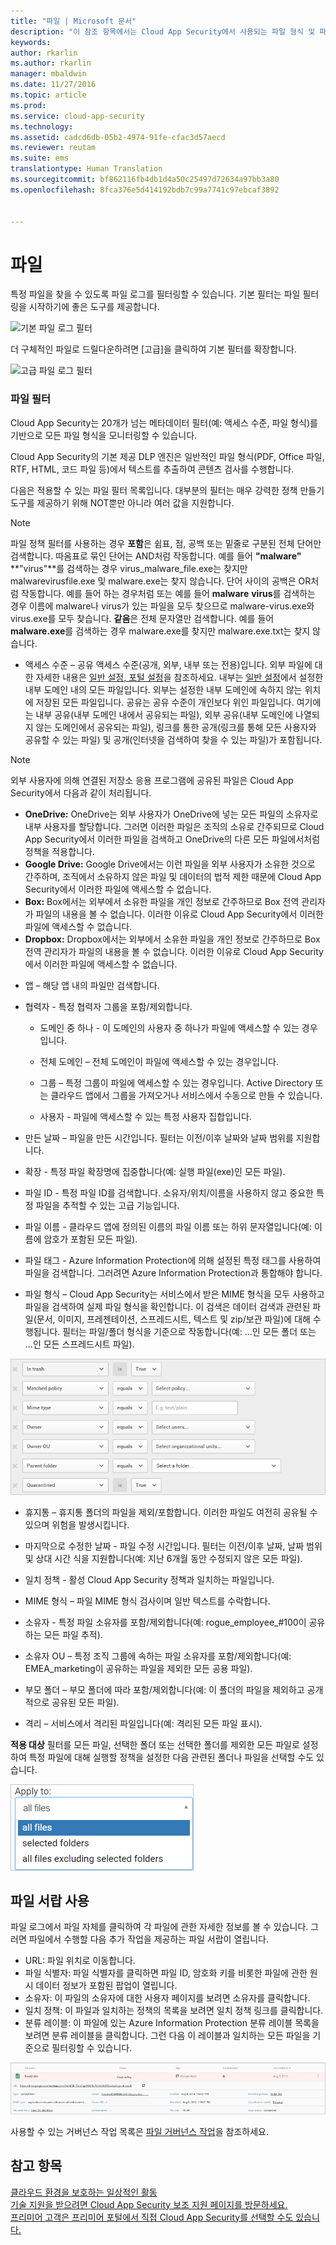 ```yaml
---
title: "파일 | Microsoft 문서"
description: "이 참조 항목에서는 Cloud App Security에서 사용되는 파일 형식 및 파일 필터에 대한 정보를 제공합니다."
keywords: 
author: rkarlin
ms.author: rkarlin
manager: mbaldwin
ms.date: 11/27/2016
ms.topic: article
ms.prod: 
ms.service: cloud-app-security
ms.technology: 
ms.assetid: cadcd6db-05b2-4974-91fe-cfac3d57aecd
ms.reviewer: reutam
ms.suite: ems
translationtype: Human Translation
ms.sourcegitcommit: bf862116fb4db1d4a50c25497d72634a97bb3a80
ms.openlocfilehash: 8fca376e5d414192bdb7c99a7741c97ebcaf3892


---
```


# <a name="files"></a>파일

특정 파일을 찾을 수 있도록 파일 로그를 필터링할 수 있습니다. 기본 필터는 파일 필터링을 시작하기에 좋은 도구를 제공합니다.

 ![기본 파일 로그 필터](media/file-log-filter-basic.png)

더 구체적인 파일로 드릴다운하려면 [고급]을 클릭하여 기본 필터를 확장합니다.

 ![고급 파일 로그 필터](media/file-log-filter-advanced.png)
 
###  <a name="a-namefilefiltersa-file-filters"></a><a name="Filefilters"></a> 파일 필터 
 
Cloud App Security는 20개가 넘는 메타데이터 필터(예: 액세스 수준, 파일 형식)를 기반으로 모든 파일 형식을 모니터링할 수 있습니다. 
 
Cloud App Security의 기본 제공 DLP 엔진은 일반적인 파일 형식(PDF, Office 파일, RTF, HTML, 코드 파일 등)에서 텍스트를 추출하여 콘텐츠 검사를 수행합니다.

다음은 적용할 수 있는 파일 필터 목록입니다. 대부분의 필터는 매우 강력한 정책 만들기 도구를 제공하기 위해 NOT뿐만 아니라 여러 값을 지원합니다.  
> [!NOTE] 
> 파일 정책 필터를 사용하는 경우 **포함**은 쉼표, 점, 공백 또는 밑줄로 구분된 전체 단어만 검색합니다. 따옴표로 묶인 단어는 AND처럼 작동합니다. 예를 들어 **"malware"** **"virus"**를 검색하는 경우 virus_malware_file.exe는 찾지만 malwarevirusfile.exe 및 malware.exe는 찾지 않습니다. 단어 사이의 공백은 OR처럼 작동합니다. 예를 들어 하는 경우처럼 또는 예를 들어 **malware** **virus**를 검색하는 경우 이름에 malware나 virus가 있는 파일을 모두 찾으므로 malware-virus.exe와 virus.exe를 모두 찾습니다.   **같음**은 전체 문자열만 검색합니다. 예를 들어 **malware.exe**를 검색하는 경우 malware.exe를 찾지만 malware.exe.txt는 찾지 않습니다. 

-   액세스 수준 – 공유 액세스 수준(공개, 외부, 내부 또는 전용)입니다.  외부 파일에 대한 자세한 내용은 [일반 설정, 포털 설정](getting-started-with-cloud-app-security.md)을 참조하세요. 내부는 [일반 설정](General-setup.md)에서 설정한 내부 도메인 내의 모든 파일입니다. 외부는 설정한 내부 도메인에 속하지 않는 위치에 저장된 모든 파일입니다. 공유는 공유 수준이 개인보다 위인 파일입니다. 여기에는 내부 공유(내부 도메인 내에서 공유되는 파일), 외부 공유(내부 도메인에 나열되지 않는 도메인에서 공유되는 파일), 링크를 통한 공개(링크를 통해 모든 사용자와 공유할 수 있는 파일) 및 공개(인터넷을 검색하여 찾을 수 있는 파일)가 포함됩니다. 

> [!NOTE]
>  외부 사용자에 의해 연결된 저장소 응용 프로그램에 공유된 파일은 Cloud App Security에서 다음과 같이 처리됩니다.
> - **OneDrive:** OneDrive는 외부 사용자가 OneDrive에 넣는 모든 파일의 소유자로 내부 사용자를 할당합니다. 그러면 이러한 파일은 조직의 소유로 간주되므로 Cloud App Security에서 이러한 파일을 검색하고 OneDrive의 다른 모든 파일에서처럼 정책을 적용합니다.
> - **Google Drive:** Google Drive에서는 이런 파일을 외부 사용자가 소유한 것으로 간주하며, 조직에서 소유하지 않은 파일 및 데이터의 법적 제한 때문에 Cloud App Security에서 이러한 파일에 액세스할 수 없습니다.
> - **Box:** Box에서는 외부에서 소유한 파일을 개인 정보로 간주하므로 Box 전역 관리자가 파일의 내용을 볼 수 없습니다. 이러한 이유로 Cloud App Security에서 이러한 파일에 액세스할 수 없습니다. 
> - **Dropbox:** Dropbox에서는 외부에서 소유한 파일을 개인 정보로 간주하므로 Box 전역 관리자가 파일의 내용을 볼 수 없습니다. 이러한 이유로 Cloud App Security에서 이러한 파일에 액세스할 수 없습니다.

-   앱 – 해당 앱 내의 파일만 검색합니다.  
  
-   협력자 - 특정 협력자 그룹을 포함/제외합니다.  
  
    -   도메인 중 하나 - 이 도메인의 사용자 중 하나가 파일에 액세스할 수 있는 경우입니다.  
  
    -   전체 도메인 – 전체 도메인이 파일에 액세스할 수 있는 경우입니다.  
  
    -   그룹 – 특정 그룹이 파일에 액세스할 수 있는 경우입니다. Active Directory 또는 클라우드 앱에서 그룹을 가져오거나 서비스에서 수동으로 만들 수 있습니다.  
  
    -   사용자 - 파일에 액세스할 수 있는 특정 사용자 집합입니다.  
  
-   만든 날짜 – 파일을 만든 시간입니다. 필터는 이전/이후 날짜와 날짜 범위를 지원합니다.  
  
-   확장 - 특정 파일 확장명에 집중합니다(예: 실행 파일(exe)인 모든 파일).  
  
-   파일 ID - 특정 파일 ID를 검색합니다. 소유자/위치/이름을 사용하지 않고 중요한 특정 파일을 추적할 수 있는 고급 기능입니다.  
  
-   파일 이름 - 클라우드 앱에 정의된 이름의 파일 이름 또는 하위 문자열입니다(예: 이름에 암호가 포함된 모든 파일).   
  
-   파일 태그 - Azure Information Protection에 의해 설정된 특정 태그를 사용하여 파일을 검색합니다. 그러려면 Azure Information Protection과 통합해야 합니다.

-   파일 형식 – Cloud App Security는 서비스에서 받은 MIME 형식을 모두 사용하고 파일을 검색하여 실제 파일 형식을 확인합니다. 이 검색은 데이터 검색과 관련된 파일(문서, 이미지, 프레젠테이션, 스프레드시트, 텍스트 및 zip/보관 파일)에 대해 수행됩니다. 필터는 파일/폴더 형식을 기준으로 작동합니다(예: ...인 모든 폴더 또는 ...인 모든 스프레드시트 파일).


 ![policy_file 필터 휴지통](./media/policy_file-filters-trash.png "policy_file filters trash")  

  
-   휴지통 – 휴지통 폴더의 파일을 제외/포함합니다. 이러한 파일도 여전히 공유될 수 있으며 위험을 발생시킵니다.  
  
-   마지막으로 수정한 날짜 - 파일 수정 시간입니다. 필터는 이전/이후 날짜, 날짜 범위 및 상대 시간 식을 지원합니다(예: 지난 6개월 동안 수정되지 않은 모든 파일).  

-   일치 정책 - 활성 Cloud App Security 정책과 일치하는 파일입니다.

-   MIME 형식 – 파일 MIME 형식 검사이며 일반 텍스트를 수락합니다.  
  
-   소유자 - 특정 파일 소유자를 포함/제외합니다(예: rogue_employee_#100이 공유하는 모든 파일 추적).  
  
-   소유자 OU – 특정 조직 그룹에 속하는 파일 소유자를 포함/제외합니다(예: EMEA_marketing이 공유하는 파일을 제외한 모든 공용 파일).  
  
-   부모 폴더 – 부모 폴더에 따라 포함/제외합니다(예: 이 폴더의 파일을 제외하고 공개적으로 공유된 모든 파일).  
  
-   격리 – 서비스에서 격리된 파일입니다(예: 격리된 모든 파일 표시).  
  
**적용 대상** 필터를 모든 파일, 선택한 폴더 또는 선택한 폴더를 제외한 모든 파일로 설정하여 특정 파일에 대해 실행할 정책을 설정한 다음 관련된 폴더나 파일을 선택할 수도 있습니다.  
  
![필터에 적용](./media/apply-to-filter.png "apply to filter")  
  
## <a name="working-with-the-file-drawer"></a>파일 서랍 사용

파일 로그에서 파일 자체를 클릭하여 각 파일에 관한 자세한 정보를 볼 수 있습니다. 그러면 파일에서 수행할 다음 추가 작업을 제공하는 파일 서랍이 열립니다.

- URL: 파일 위치로 이동합니다.
- 파일 식별자: 파일 식별자를 클릭하면 파일 ID, 암호화 키를 비롯한 파일에 관한 원시 데이터 정보가 포함된 팝업이 열립니다.
- 소유자: 이 파일의 소유자에 대한 사용자 페이지를 보려면 소유자를 클릭합니다.
- 일치 정책: 이 파일과 일치하는 정책의 목록을 보려면 일치 정책 링크를 클릭합니다.
- 분류 레이블: 이 파일에 있는 Azure Information Protection 분류 레이블 목록을 보려면 분류 레이블을 클릭합니다. 그런 다음 이 레이블과 일치하는 모든 파일을 기준으로 필터링할 수 있습니다.    

![파일 서랍](./media/file-drawer.png "File drawer")  
  
사용할 수 있는 거버넌스 작업 목록은 [파일 거버넌스 작업](governance-actions.md#file-governance-actions)을 참조하세요.

## <a name="see-also"></a>참고 항목  
[클라우드 환경을 보호하는 일상적인 활동](daily-activities-to-protect-your-cloud-environment.md)   
[기술 지원을 받으려면 Cloud App Security 보조 지원 페이지를 방문하세요.](http://support.microsoft.com/oas/default.aspx?prid=16031)   
[프리미어 고객은 프리미어 포털에서 직접 Cloud App Security를 선택할 수도 있습니다.](https://premier.microsoft.com/)  
  
  


<!--HONumber=Nov16_HO5-->


